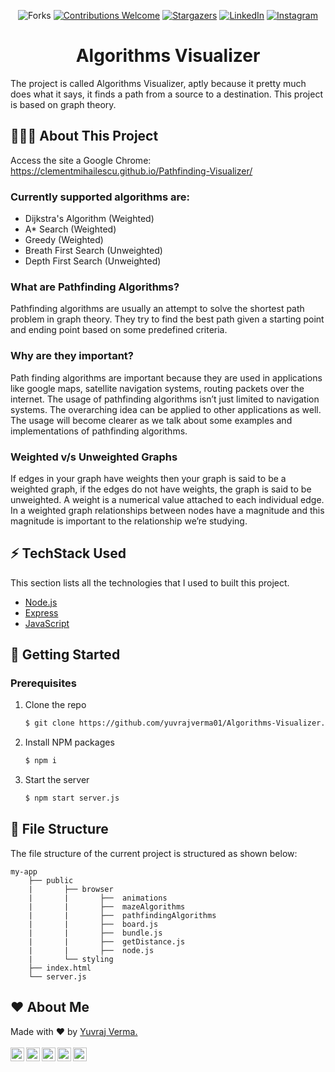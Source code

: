 <div align="center">

![Forks](https://img.shields.io/github/forks/yuvrajverma01/Algorithms-Visualizer?logo=GITHUB&style=for-the-badge)
[![Contributions Welcome](https://img.shields.io/badge/contributions-welcome-blue.svg?style=for-the-badge)](https://github.com/yuvrajverma01/Algorithms-Visualizer)
[![Stargazers](https://img.shields.io/github/stars/yuvrajverma01/Algorithms-Visualizer?logo=github&style=for-the-badge)](https://github.com/yuvrajverma01/Algorithms-Visualizer/stargazers)
[![LinkedIn](https://img.shields.io/badge/LinkedIn-0077B5?style=for-the-badge&logo=linkedin&logoColor=white)](https://www.linkedin.com/in/yuvrajverma01/)
[![Instagram](https://img.shields.io/badge/Instagram-E4405F?style=for-the-badge&logo=instagram&logoColor=white)](https://instagram.com/yuvrajverma01)

# Algorithms Visualizer

</div>

The project is called Algorithms Visualizer, aptly because it pretty much does what it says, it finds a path from a source to a destination. This project is based on graph theory.

## 🤷🏼‍♂️ About This Project

Access the site a Google Chrome: https://clementmihailescu.github.io/Pathfinding-Visualizer/

### Currently supported algorithms are:

- Dijkstra's Algorithm (Weighted)
- A\* Search (Weighted)
- Greedy (Weighted)
- Breath First Search (Unweighted)
- Depth First Search (Unweighted)

### What are Pathfinding Algorithms?

Pathfinding algorithms are usually an attempt to solve the shortest path problem in graph theory. They try to find the best path given a starting point and ending point based on some predefined criteria.

### Why are they important?

Path finding algorithms are important because they are used in applications like google maps, satellite navigation systems, routing packets over the internet. The usage of pathfinding algorithms isn’t just limited to navigation systems. The overarching idea can be applied to other applications as well. The usage will become clearer as we talk about some examples and implementations of pathfinding algorithms.

### Weighted v/s Unweighted Graphs

If edges in your graph have weights then your graph is said to be a weighted graph, if the edges do not have weights, the graph is said to be unweighted. A weight is a numerical value attached to each individual edge. In a weighted graph relationships between nodes have a magnitude and this magnitude is important to the relationship we’re studying.

## ⚡ TechStack Used

This section lists all the technologies that I used to built this project.

- [Node.js](https://nodejs.org/en/)
- [Express](https://expressjs.com/)
- [JavaScript](https://www.javascript.com/)

## 🚀 Getting Started

### Prerequisites

1. Clone the repo
   ```sh
   $ git clone https://github.com/yuvrajverma01/Algorithms-Visualizer.git
   ```
2. Install NPM packages
   ```sh
   $ npm i
   ```
3. Start the server
   ```sh
   $ npm start server.js
   ```

## 📁 File Structure

The file structure of the current project is structured as shown below:

```
my-app
    ├── public
    |       ├── browser
    |       |       ├──  animations
    |       |       ├──  mazeAlgorithms
    |       |       ├──  pathfindingAlgorithms
    |       |       ├──  board.js
    |       |       ├──  bundle.js
    |       |       ├──  getDistance.js
    |       |       ├──  node.js
    |       └── styling
    ├── index.html
    └── server.js

```

## ❤ About Me

Made with ❤ by [Yuvraj Verma.](https://www.linkedin.com/in/yuvrajverma01/)
<br><br>
<a href="mailto:vermay87gmail.com">
<img align="left" alt="Yuvraj's Email" width="22px" src="https://cdn4.iconfinder.com/data/icons/social-media-2070/140/_unread_email-512.png" />
</a>
<a href="https://www.linkedin.com/in/yuvrajverma01/">
<img align="left" alt="Yuvraj's LinkdeIN" width="22px" src="https://cdn4.iconfinder.com/data/icons/social-media-2070/140/_linkedin-512.png" />
</a>
<a href="https://www.instagram.com/yuvrajverma01/">
<img align="left" alt="Yuvraj's Instagram" width="22px" src="https://cdn4.iconfinder.com/data/icons/social-media-2070/140/_instagram-512.png" />
</a>
<a href="https://www.youtube.com/watch?v=3jEZnZD6phQ&t=0s">
<img align="left" alt="Yuvraj's YouTube" width="22px" src="https://cdn4.iconfinder.com/data/icons/social-media-2070/140/_youtube-512.png" />
</a>
<a href="https://twitter.com/01_barfi">
<img align="left" alt="Yuvraj's Twitter" width="22px" src="https://cdn4.iconfinder.com/data/icons/social-media-2070/140/_twitter-512.png" />
</a>
